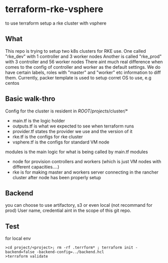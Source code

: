 # terraform-rke-vsphere
to use terraform setup a rke cluster with vsphere

## What
This repo is trying to setup two k8s clusters for RKE use.
One called "rke_dev" with 1 controller and 3 worker nodes
Another is called "rke_prod" with 3 controller and 56 worker nodes
There aint much real difference when comes to the config of controller and worker as the default settings.
We do have certain labels, roles with "master" and "worker" etc information to diff them.
Currently, packer template is used to setup corret OS to use, e.g centos

## Basic walk-thro
Config for the cluster is resident in $ROOT/projects/$cluster/*
- main.tf is the logic holder
- outputs.tf is what we expected to see when terraform runs
- provider.tf states the provider we use and the version of it
- rke.tf is the configs for rke cluster
- vsphere.tf is the configs for standard VM node

modules is the main logic for what is being called by main.tf
modules
- node for provision controllers and workers (which is just VM nodes with different capacities....)
- rke is for making master and workers server connecting in the rancher cluster after node has been properly setup

## Backend
you can choose to use artifactory, s3 or even local (not recommand for prod)
User name, credential aint in the scope of this git repo.


## Test
for local env
```
>cd project/<project>; rm -rf .terrform* ; terraform init -backend=false -backend-config=../backend.hcl
>terraform validate
```
